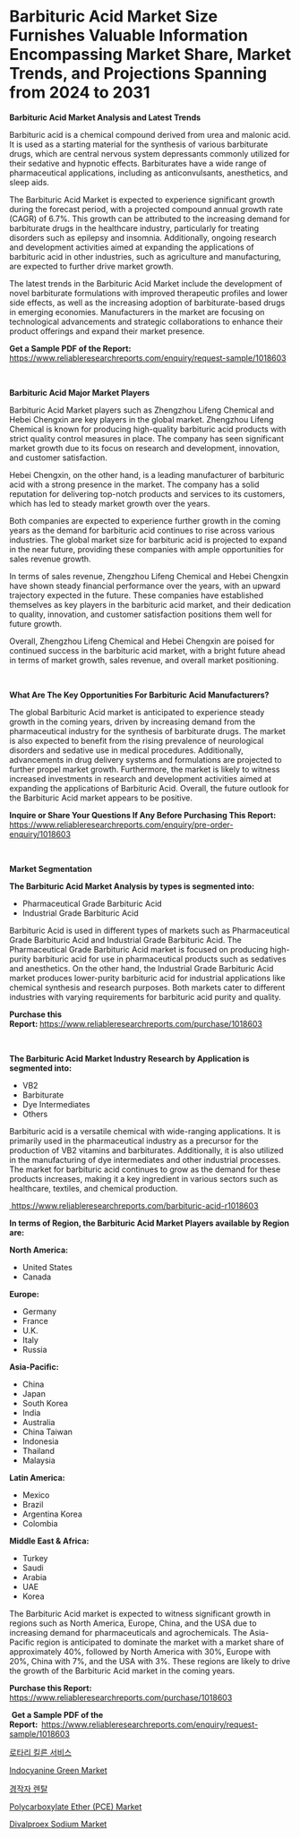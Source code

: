 <p><h1>Barbituric Acid Market Size Furnishes Valuable Information Encompassing Market Share, Market Trends, and Projections Spanning from 2024 to 2031</h1></p><p><strong>Barbituric Acid Market Analysis and Latest Trends</strong></p>
<p><p>Barbituric acid is a chemical compound derived from urea and malonic acid. It is used as a starting material for the synthesis of various barbiturate drugs, which are central nervous system depressants commonly utilized for their sedative and hypnotic effects. Barbiturates have a wide range of pharmaceutical applications, including as anticonvulsants, anesthetics, and sleep aids.</p><p>The Barbituric Acid Market is expected to experience significant growth during the forecast period, with a projected compound annual growth rate (CAGR) of 6.7%. This growth can be attributed to the increasing demand for barbiturate drugs in the healthcare industry, particularly for treating disorders such as epilepsy and insomnia. Additionally, ongoing research and development activities aimed at expanding the applications of barbituric acid in other industries, such as agriculture and manufacturing, are expected to further drive market growth.</p><p>The latest trends in the Barbituric Acid Market include the development of novel barbiturate formulations with improved therapeutic profiles and lower side effects, as well as the increasing adoption of barbiturate-based drugs in emerging economies. Manufacturers in the market are focusing on technological advancements and strategic collaborations to enhance their product offerings and expand their market presence.</p></p>
<p><strong>Get a Sample PDF of the Report:&nbsp;</strong> <a href="https://www.reliableresearchreports.com/enquiry/request-sample/1018603">https://www.reliableresearchreports.com/enquiry/request-sample/1018603</a></p>
<p>&nbsp;</p>
<p><strong>Barbituric Acid Major Market Players</strong></p>
<p><p>Barbituric Acid Market players such as Zhengzhou Lifeng Chemical and Hebei Chengxin are key players in the global market. Zhengzhou Lifeng Chemical is known for producing high-quality barbituric acid products with strict quality control measures in place. The company has seen significant market growth due to its focus on research and development, innovation, and customer satisfaction. </p><p>Hebei Chengxin, on the other hand, is a leading manufacturer of barbituric acid with a strong presence in the market. The company has a solid reputation for delivering top-notch products and services to its customers, which has led to steady market growth over the years. </p><p>Both companies are expected to experience further growth in the coming years as the demand for barbituric acid continues to rise across various industries. The global market size for barbituric acid is projected to expand in the near future, providing these companies with ample opportunities for sales revenue growth.</p><p>In terms of sales revenue, Zhengzhou Lifeng Chemical and Hebei Chengxin have shown steady financial performance over the years, with an upward trajectory expected in the future. These companies have established themselves as key players in the barbituric acid market, and their dedication to quality, innovation, and customer satisfaction positions them well for future growth. </p><p>Overall, Zhengzhou Lifeng Chemical and Hebei Chengxin are poised for continued success in the barbituric acid market, with a bright future ahead in terms of market growth, sales revenue, and overall market positioning.</p></p>
<p>&nbsp;</p>
<p><strong>What Are The Key Opportunities For Barbituric Acid Manufacturers?</strong></p>
<p><p>The global Barbituric Acid market is anticipated to experience steady growth in the coming years, driven by increasing demand from the pharmaceutical industry for the synthesis of barbiturate drugs. The market is also expected to benefit from the rising prevalence of neurological disorders and sedative use in medical procedures. Additionally, advancements in drug delivery systems and formulations are projected to further propel market growth. Furthermore, the market is likely to witness increased investments in research and development activities aimed at expanding the applications of Barbituric Acid. Overall, the future outlook for the Barbituric Acid market appears to be positive.</p></p>
<p><strong>Inquire or Share Your Questions If Any Before Purchasing This Report:</strong> <a href="https://www.reliableresearchreports.com/enquiry/pre-order-enquiry/1018603">https://www.reliableresearchreports.com/enquiry/pre-order-enquiry/1018603</a></p>
<p>&nbsp;</p>
<p><strong>Market Segmentation</strong></p>
<p><strong>The Barbituric Acid Market Analysis by types is segmented into:</strong></p>
<p><ul><li>Pharmaceutical Grade Barbituric Acid</li><li>Industrial Grade Barbituric Acid</li></ul></p>
<p><p>Barbituric Acid is used in different types of markets such as Pharmaceutical Grade Barbituric Acid and Industrial Grade Barbituric Acid. The Pharmaceutical Grade Barbituric Acid market is focused on producing high-purity barbituric acid for use in pharmaceutical products such as sedatives and anesthetics. On the other hand, the Industrial Grade Barbituric Acid market produces lower-purity barbituric acid for industrial applications like chemical synthesis and research purposes. Both markets cater to different industries with varying requirements for barbituric acid purity and quality.</p></p>
<p><strong>Purchase this Report:&nbsp;</strong><a href="https://www.reliableresearchreports.com/purchase/1018603">https://www.reliableresearchreports.com/purchase/1018603</a></p>
<p>&nbsp;</p>
<p><strong>The Barbituric Acid Market Industry Research by Application is segmented into:</strong></p>
<p><ul><li>VB2</li><li>Barbiturate</li><li>Dye Intermediates</li><li>Others</li></ul></p>
<p><p>Barbituric acid is a versatile chemical with wide-ranging applications. It is primarily used in the pharmaceutical industry as a precursor for the production of VB2 vitamins and barbiturates. Additionally, it is also utilized in the manufacturing of dye intermediates and other industrial processes. The market for barbituric acid continues to grow as the demand for these products increases, making it a key ingredient in various sectors such as healthcare, textiles, and chemical production.</p></p>
<p><a href="https://www.reliableresearchreports.com/barbituric-acid-r1018603">&nbsp;https://www.reliableresearchreports.com/barbituric-acid-r1018603</a></p>
<p><strong>In terms of Region, the Barbituric Acid Market Players available by Region are:</strong></p>
<p>
    <p> <strong> North America: </strong>
        <ul>
            <li>United States</li>
            <li>Canada</li>
        </ul>
        </p> 
    <p> <strong> Europe: </strong>
        <ul>
            <li>Germany</li>
            <li>France</li>
            <li>U.K.</li>
            <li>Italy</li>
            <li>Russia</li>
        </ul>
        </p> 
    <p> <strong> Asia-Pacific: </strong>
        <ul>
            <li>China</li>
            <li>Japan</li>
            <li>South Korea</li>
            <li>India</li>
            <li>Australia</li>
            <li>China Taiwan</li>
            <li>Indonesia</li>
            <li>Thailand</li>
            <li>Malaysia</li>
        </ul>
        </p> 
    <p> <strong> Latin America: </strong>
        <ul>
            <li>Mexico</li>
            <li>Brazil</li>
            <li>Argentina Korea</li>
            <li>Colombia</li>
        </ul>
        </p> 
    <p> <strong> Middle East & Africa: </strong>
        <ul>
            <li>Turkey</li>
            <li>Saudi</li>
            <li>Arabia</li>
            <li>UAE</li>
            <li>Korea</li>
        </ul>
    </p>
    </p>
<p><p>The Barbituric Acid market is expected to witness significant growth in regions such as North America, Europe, China, and the USA due to increasing demand for pharmaceuticals and agrochemicals. The Asia-Pacific region is anticipated to dominate the market with a market share of approximately 40%, followed by North America with 30%, Europe with 20%, China with 7%, and the USA with 3%. These regions are likely to drive the growth of the Barbituric Acid market in the coming years.</p></p>
<p><strong>Purchase this Report: </strong><a href="https://www.reliableresearchreports.com/purchase/1018603">https://www.reliableresearchreports.com/purchase/1018603</a></p>
<p>&nbsp;<strong>Get a Sample PDF of the Report:&nbsp;&nbsp;</strong><a href="https://www.reliableresearchreports.com/enquiry/request-sample/1018603">https://www.reliableresearchreports.com/enquiry/request-sample/1018603</a></p>
<p><strong></strong></p>
<p><p><a href="https://github.com/valroy852/Market-Research-Report-List-1/blob/main/561379156918.md">로타리 킬른 서비스</a></p><p><a href="https://github.com/kathiaseamanalvaradovlprc2h/Market-Research-Report-List-2/blob/main/indocyanine-green-market.md">Indocyanine Green Market</a></p><p><a href="https://github.com/RonSpencer61/Market-Research-Report-List-1/blob/main/112612056919.md">경작자 렌탈</a></p><p><a href="https://issuu.com/reportprime-2/docs/polycarboxylate-ether-pce-market-size-2030.pptx">Polycarboxylate Ether (PCE) Market</a></p><p><a href="https://github.com/wusalecollins540tpqoz/Market-Research-Report-List-2/blob/main/divalproex-sodium-market.md">Divalproex Sodium Market</a></p></p>